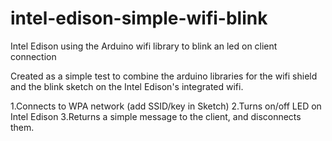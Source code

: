 # intel-edison-simple-wifi-blink
Intel Edison using the Arduino wifi library to blink an led on client connection

Created as a simple test to combine the arduino libraries for the wifi shield and the blink sketch on the Intel Edison's integrated wifi.

1.Connects to WPA network (add SSID/key in Sketch)
2.Turns on/off LED on Intel Edison
3.Returns a simple message to the client, and disconnects them.
